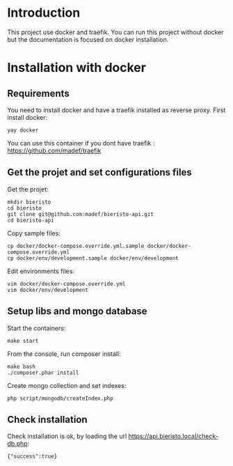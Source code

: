# Introduction

This project use docker and traefik. You can run this project without docker but the documentation is focused on docker installation.

# Installation with docker

## Requirements

You need to install docker and have a traefik installed as reverse proxy.
First install docker:
```
yay docker
```

You can use this container if you dont have traefik : https://github.com/madef/traefik

## Get the projet and set configurations files

Get the projet:
```
mkdir bieristo
cd bieristo
git clone git@github.com:madef/bieristo-api.git
cd bieristo-api
```

Copy sample files:
```
cp docker/docker-compose.override.yml.sample docker/docker-compose.override.yml
cp docker/env/development.sample docker/env/development
```

Edit environments files:
```
vim docker/docker-compose.override.yml
vim docker/env/development
```

## Setup libs and mongo database
Start the containers:
```
make start
```

From the console, run composer install:
```
make bash
./composer.phar install
```

Create mongo collection and set indexes:
```
php script/mongodb/createIndex.php
```

## Check installation

Check installation is ok, by loading the url https://api.bieristo.local/check-db.php:
```
{"success":true}
```
